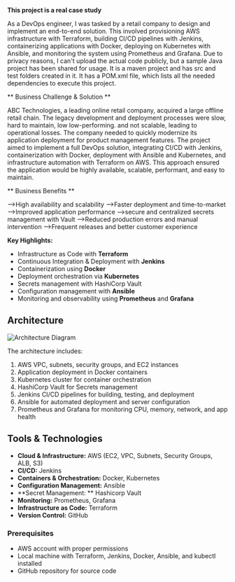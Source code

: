 **This project is a real case study**

As a DevOps engineer, I was tasked by a retail company to design and implement an end-to-end solution. This involved provisioning AWS   
infrastructure with Terraform, building CI/CD pipelines with Jenkins, containerizing applications with Docker, deploying on Kubernetes with Ansible, and monitoring the system using Prometheus and Grafana.
Due to privacy reasons, I can't upload the actual code publicly, but a sample Java project has been shared for usage. It is a maven project and has src and test folders created
in it. It has a POM.xml file, which lists all the needed dependencies to execute this project.

** Business Challenge & Solution **

ABC Technologies, a leading online retail company, acquired a large offline retail chain. The legacy development and deployment processes were slow, hard to maintain, low low-performing. 
and not scalable, leading to operational losses. The company needed to quickly modernize its application deployment for product management features.
The project aimed to implement a full DevOps solution, integrating CI/CD with Jenkins, containerization with Docker, deployment with Ansible and Kubernetes, and infrastructure automation 
with Terraform on AWS. This approach ensured the application would be highly available, scalable, performant, and easy to maintain.

** Business Benefits **

-->High availability and scalability
-->Faster deployment and time-to-market
-->Improved application performance
-->secure and centralized secrets management with Vault
-->Reduced production errors and manual intervention
-->Frequent releases and better customer experience


**Key Highlights:**

- Infrastructure as Code with **Terraform**  
- Continuous Integration & Deployment with **Jenkins**  
- Containerization using **Docker**  
- Deployment orchestration via **Kubernetes**  
- Secrets management with HashiCorp Vault
- Configuration management with **Ansible**  
- Monitoring and observability using **Prometheus** and **Grafana**

## Architecture
![Architecture Diagram](link-to-your-diagram.png)

The architecture includes:
1. AWS VPC, subnets, security groups, and EC2 instances  
2. Application deployment in Docker containers  
3. Kubernetes cluster for container orchestration 
4. HashiCorp Vault for Secrets management
5. Jenkins CI/CD pipelines for building, testing, and deployment  
6. Ansible for automated deployment and server configuration  
7. Prometheus and Grafana for monitoring CPU, memory, network, and app health  

## Tools & Technologies
- **Cloud & Infrastructure:** AWS (EC2, VPC, Subnets, Security Groups, ALB, S3)  
- **CI/CD:** Jenkins  
- **Containers & Orchestration:** Docker, Kubernetes  
- **Configuration Management:** Ansible  
- **Secret Management: ** Hashicorp Vault
- **Monitoring:** Prometheus, Grafana  
- **Infrastructure as Code:** Terraform  
- **Version Control:** GitHub  

### Prerequisites
- AWS account with proper permissions  
- Local machine with Terraform, Jenkins, Docker, Ansible, and kubectl installed  
- GitHub repository for source code  
